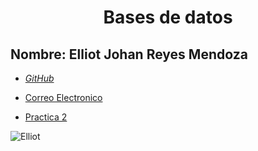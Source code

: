 <h1><center> Bases de datos</center>

<h2> Nombre: Elliot Johan Reyes Mendoza</h2>

- [_GitHub_](https://github.com/atraxxdev)

- [Correo Electronico](gametraxworks@gmail.com)

- [Practica 2](/Base_de_datos.md)

![Elliot](https://static-cdn.jtvnw.net/jtv_user_pictures/fa148e5a-87b6-4eeb-a224-ea5495d5bb65-profile_image-300x300.png)


